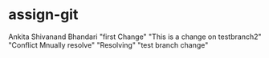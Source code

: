# assign-git
Ankita Shivanand Bhandari
"first Change"
"This is a change on testbranch2"
"Conflict Mnually resolve"
"Resolving"
"test branch change"
